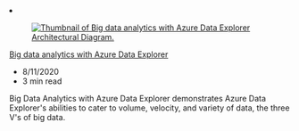 <!-- This file is automatically generated by build/architectures/build_index.py. Any updates will be lost. -->

<!-- markdownlint-disable MD033 -->

<li class="grid-item item-column" data-categories="Analytics Internet of Things ">
<article class="card">
    <div class="card-header has-margin-bottom-none" aria-hidden="true">
        <figure class="image diagram has-height-175 has-overflow-hidden level">
            <a href="/azure/architecture/solution-ideas/articles/big-data-azure-data-explorer"><img src="/azure/architecture/browse/thumbs/big-data-azure-data-explorer.png" class="diagram" alt="Thumbnail of Big data analytics with Azure Data Explorer Architectural Diagram." data-linktype="relative-path"></a>
        </figure>
    </div>
    <div class="card-content">
        <a class="card-content-title has-margin-top-none" href="/azure/architecture/solution-ideas/articles/big-data-azure-data-explorer">
            <p>Big data analytics with Azure Data Explorer</p>
        </a>
        <ul class="card-content-metadata">
            <li>8/11/2020</li>
            <li>3 min read</li>
        </ul>
        <p class="card-content-description">Big Data Analytics with Azure Data Explorer demonstrates Azure Data Explorer's abilities to cater to volume, velocity, and variety of data, the three V's of big data.</p>
        <div class="bottom-to-top-fade is-hidden-mobile"></div>
    </div>
</article>
</li>
